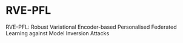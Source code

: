 # RVE-PFL
RVE-PFL: Robust Variational Encoder-based Personalised Federated Learning  against Model Inversion Attacks
